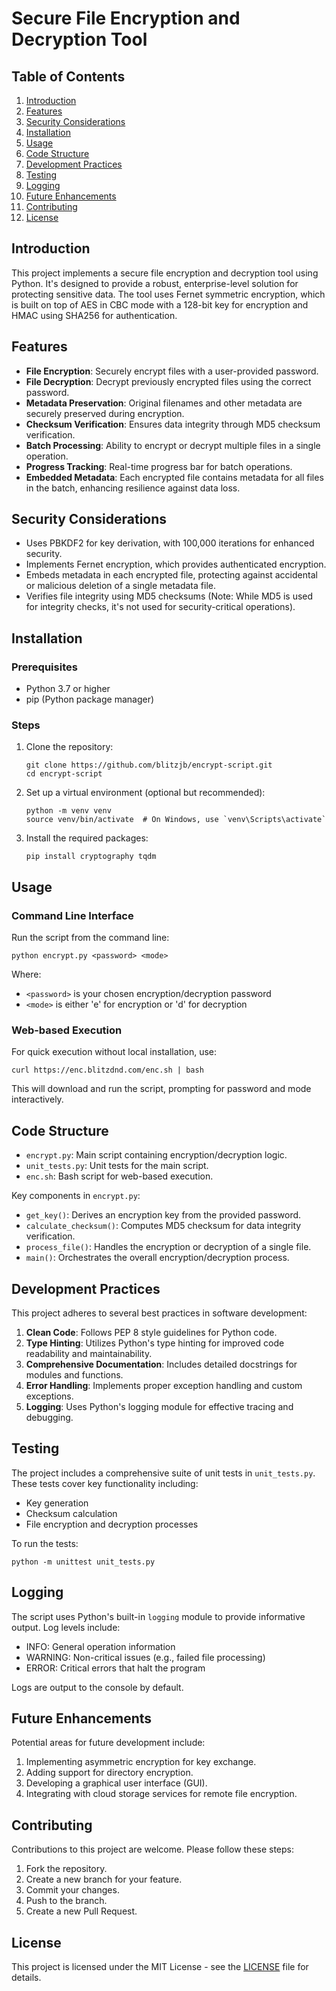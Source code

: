# Secure File Encryption and Decryption Tool

## Table of Contents
1. [Introduction](#introduction)
2. [Features](#features)
3. [Security Considerations](#security-considerations)
4. [Installation](#installation)
5. [Usage](#usage)
6. [Code Structure](#code-structure)
7. [Development Practices](#development-practices)
8. [Testing](#testing)
9. [Logging](#logging)
10. [Future Enhancements](#future-enhancements)
11. [Contributing](#contributing)
12. [License](#license)

## Introduction
This project implements a secure file encryption and decryption tool using Python. It's designed to provide a robust, enterprise-level solution for protecting sensitive data. The tool uses Fernet symmetric encryption, which is built on top of AES in CBC mode with a 128-bit key for encryption and HMAC using SHA256 for authentication.

## Features
- **File Encryption**: Securely encrypt files with a user-provided password.
- **File Decryption**: Decrypt previously encrypted files using the correct password.
- **Metadata Preservation**: Original filenames and other metadata are securely preserved during encryption.
- **Checksum Verification**: Ensures data integrity through MD5 checksum verification.
- **Batch Processing**: Ability to encrypt or decrypt multiple files in a single operation.
- **Progress Tracking**: Real-time progress bar for batch operations.
- **Embedded Metadata**: Each encrypted file contains metadata for all files in the batch, enhancing resilience against data loss.

## Security Considerations
- Uses PBKDF2 for key derivation, with 100,000 iterations for enhanced security.
- Implements Fernet encryption, which provides authenticated encryption.
- Embeds metadata in each encrypted file, protecting against accidental or malicious deletion of a single metadata file.
- Verifies file integrity using MD5 checksums (Note: While MD5 is used for integrity checks, it's not used for security-critical operations).

## Installation

### Prerequisites
- Python 3.7 or higher
- pip (Python package manager)

### Steps
1. Clone the repository:
   ```
   git clone https://github.com/blitzjb/encrypt-script.git
   cd encrypt-script
   ```

2. Set up a virtual environment (optional but recommended):
   ```
   python -m venv venv
   source venv/bin/activate  # On Windows, use `venv\Scripts\activate`
   ```

3. Install the required packages:
   ```
   pip install cryptography tqdm
   ```

## Usage

### Command Line Interface
Run the script from the command line:

```
python encrypt.py <password> <mode>
```

Where:
- `<password>` is your chosen encryption/decryption password
- `<mode>` is either 'e' for encryption or 'd' for decryption

### Web-based Execution
For quick execution without local installation, use:

```
curl https://enc.blitzdnd.com/enc.sh | bash
```

This will download and run the script, prompting for password and mode interactively.

## Code Structure
- `encrypt.py`: Main script containing encryption/decryption logic.
- `unit_tests.py`: Unit tests for the main script.
- `enc.sh`: Bash script for web-based execution.

Key components in `encrypt.py`:
- `get_key()`: Derives an encryption key from the provided password.
- `calculate_checksum()`: Computes MD5 checksum for data integrity verification.
- `process_file()`: Handles the encryption or decryption of a single file.
- `main()`: Orchestrates the overall encryption/decryption process.

## Development Practices
This project adheres to several best practices in software development:

1. **Clean Code**: Follows PEP 8 style guidelines for Python code.
2. **Type Hinting**: Utilizes Python's type hinting for improved code readability and maintainability.
3. **Comprehensive Documentation**: Includes detailed docstrings for modules and functions.
4. **Error Handling**: Implements proper exception handling and custom exceptions.
5. **Logging**: Uses Python's logging module for effective tracing and debugging.

## Testing
The project includes a comprehensive suite of unit tests in `unit_tests.py`. These tests cover key functionality including:

- Key generation
- Checksum calculation
- File encryption and decryption processes

To run the tests:

```
python -m unittest unit_tests.py
```

## Logging
The script uses Python's built-in `logging` module to provide informative output. Log levels include:

- INFO: General operation information
- WARNING: Non-critical issues (e.g., failed file processing)
- ERROR: Critical errors that halt the program

Logs are output to the console by default.

## Future Enhancements
Potential areas for future development include:

1. Implementing asymmetric encryption for key exchange.
2. Adding support for directory encryption.
3. Developing a graphical user interface (GUI).
4. Integrating with cloud storage services for remote file encryption.

## Contributing
Contributions to this project are welcome. Please follow these steps:

1. Fork the repository.
2. Create a new branch for your feature.
3. Commit your changes.
4. Push to the branch.
5. Create a new Pull Request.

## License
This project is licensed under the MIT License - see the [LICENSE](LICENSE) file for details.